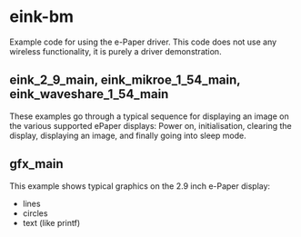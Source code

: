 # eink-bm
Example code for using the e-Paper driver.
This code does not use any wireless functionality, it is purely a driver demonstration.

## eink_2_9_main, eink_mikroe_1_54_main, eink_waveshare_1_54_main

These examples go through a typical sequence for displaying an image on the various supported ePaper displays: Power on, initialisation, clearing the display, displaying an image, and finally going into sleep mode.


## gfx_main

This example shows typical graphics on the 2.9 inch e-Paper display:
- lines
- circles
- text (like printf)

